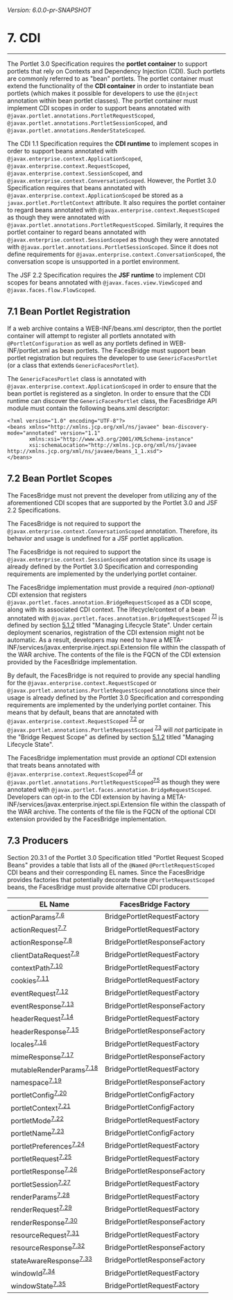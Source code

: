 _Version: 6.0.0-pr-SNAPSHOT_

# 7. CDI

* * *

The Portlet 3.0 Specification requires the **portlet container** to support portlets that rely on Contexts and
Dependency Injection (CDI). Such portlets are commonly referred to as "bean" portlets. The portlet container must extend
the functionality of the **CDI container** in order to instantiate bean portlets (which makes it possible for developers
to use the `@Inject` annotation within bean portlet classes). The portlet container must implement CDI scopes in order
to support beans annotated with `@javax.portlet.annotations.PortletRequestScoped`,
`@javax.portlet.annotations.PortletSessionScoped`, and `@javax.portlet.annotations.RenderStateScoped`.

The CDI 1.1 Specification requires the **CDI runtime** to implement scopes in order to support beans annotated with
`@javax.enterprise.context.ApplicationScoped`, `@javax.enterprise.context.RequestScoped`,
`@javax.enterprise.context.SessionScoped`, and `@javax.enterprise.context.ConversationScoped`. However, the Portlet 3.0
Specification requires that beans annotated with `@javax.enterprise.context.ApplicationScoped` be stored as a
`javax.portlet.PortletContext` attribute. It also requires the portlet container to regard beans annotated with
`@javax.enterprise.context.RequestScoped` as though they were annotated with
`@javax.portlet.annotations.PortletRequestScoped`. Similarly, it requires the portlet container to regard beans
annotated with `@javax.enterprise.context.SessionScoped` as though they were annotated with
`@javax.portlet.annotations.PortletSessionScoped`. Since it does not define requirements for
`@javax.enterprise.context.ConversationScoped`, the conversation scope is unsupported in a portlet environment.

The JSF 2.2 Specification requires the **JSF runtime** to implement CDI scopes for beans annotated with
`@javax.faces.view.ViewScoped` and `@javax.faces.flow.FlowScoped`.

## <a name="7.1"></a>7.1 Bean Portlet Registration

If a web archive contains a WEB-INF/beans.xml descriptor, then the portlet container will attempt to register all
portlets annotated with `@PortletConfiguration` as well as any portlets defined in WEB-INF/portlet.xml as bean portlets.
The FacesBridge must support bean portlet registration but requires the developer to use `GenericFacesPortlet` (or a
class that extends `GenericFacesPortlet`).
 
The `GenericFacesPortlet` class is annotated with `@javax.enterprise.context.ApplicationScoped` in order to ensure that
the bean portlet is registered as a singleton. In order to ensure that the CDI runtime can discover the
`GenericFacesPortlet` class, the FacesBridge API module must contain the following beans.xml descriptor:

    <?xml version="1.0" encoding="UTF-8"?>
    <beans xmlns="http://xmlns.jcp.org/xml/ns/javaee" bean-discovery-mode="annotated" version="1.1"
	       xmlns:xsi="http://www.w3.org/2001/XMLSchema-instance"
	       xsi:schemaLocation="http://xmlns.jcp.org/xml/ns/javaee http://xmlns.jcp.org/xml/ns/javaee/beans_1_1.xsd">
    </beans>

## <a name="7.2"></a>7.2 Bean Portlet Scopes

The FacesBridge must not prevent the developer from utilizing any of the aforementioned CDI scopes that are supported by
the Portlet 3.0 and JSF 2.2 Specifications.

The FacesBridge is not required to support the `@javax.enterprise.context.ConversationScoped` annotation. Therefore,
its behavior and usage is undefined for a JSF portlet application.

The FacesBridge is not required to support the `@javax.enterprise.context.SessionScoped` annotation since its usage is
already defined by the Portlet 3.0 Specification and corresponding requirements are implemented by the underlying
portlet container.

The FacesBridge implementation must provide a required *(non-optional)* CDI extension that registers
`@javax.portlet.faces.annotation.BridgeRequestScoped` as a CDI scope, along with its associated CDI context. The
lifecycle/context of a bean annotated with `@javax.portlet.faces.annotation.BridgeRequestScoped`
<sup>[7.1](tck-tests.md#7.1)</sup> is defined by section [5.1.2](chapter-5-request-lifecycle.md#5.1.2) titled "Managing
Lifecycle State". Under certain deployment scenarios, registration of the CDI extension might not be automatic. As a
result, developers may need to have a META-INF/services/javax.enterprise.inject.spi.Extension file within the classpath
of the WAR archive. The contents of the file is the FQCN of the CDI extension provided by the FacesBridge
implementation.

By default, the FacesBridge is not required to provide any special handling for the
`@javax.enterprise.context.RequestScoped` or `@javax.portlet.annotations.PortletRequestScoped` annotations since their
usage is already defined by the Portlet 3.0 Specification and corresponding requirements are implemented by the
underlying portlet container. This means that by default, beans that are annotated with
`@javax.enterprise.context.RequestScoped` <sup>[7.2](tck-tests.md#7.2)</sup> or
`@javax.portlet.annotations.PortletRequestScoped` <sup>[7.3](tck-tests.md#7.3)</sup> will _not_ participate in the
"Bridge Request Scope" as defined by section [5.1.2](chapter-5-request-lifecycle.md#5.1.2) titled "Managing Lifecycle
State".

The FacesBridge implementation must provide an *optional* CDI extension that treats beans annotated with
`@javax.enterprise.context.RequestScoped`<sup>[7.4](tck-tests.md#7.4)</sup> or
`@javax.portlet.annotations.PortletRequestScoped`<sup>[7.5](tck-tests.md#7.5)</sup> as though they were annotated with
`@javax.portlet.faces.annotation.BridgeRequestScoped`. Developers can opt-in to the CDI extension by having a
META-INF/services/javax.enterprise.inject.spi.Extension file within the classpath of the WAR archive. The contents of
the file is the FQCN of the optional CDI extension provided by the FacesBridge implementation.

## <a name="7.3"></a>7.3 Producers

Section 20.3.1 of the Portlet 3.0 Specification titled "Portlet Request Scoped Beans" provides a table that lists all of
the `@Named` `@PortletRequestScoped` CDI beans and their corresponding EL names. Since the FacesBridge provides factories
that potentially decorate these `@PortletRequestScoped` beans, the FacesBridge must provide alternative CDI producers.

|EL Name|FacesBridge Factory|
|-------|-------------------|
|actionParams<sup>[7.6](tck-tests.md#7.6)</sup>|BridgePortletRequestFactory|
|actionRequest<sup>[7.7](tck-tests.md#7.7)</sup>|BridgePortletRequestFactory|
|actionResponse<sup>[7.8](tck-tests.md#7.8)</sup>|BridgePortletResponseFactory|
|clientDataRequest<sup>[7.9](tck-tests.md#7.9)</sup>|BridgePortletRequestFactory|
|contextPath<sup>[7.10](tck-tests.md#7.10)</sup>|BridgePortletRequestFactory|
|cookies<sup>[7.11](tck-tests.md#7.11)</sup>|BridgePortletRequestFactory|
|eventRequest<sup>[7.12](tck-tests.md#7.12)</sup>|BridgePortletRequestFactory|
|eventResponse<sup>[7.13](tck-tests.md#7.13)</sup>|BridgePortletResponseFactory|
|headerRequest<sup>[7.14](tck-tests.md#7.14)</sup>|BridgePortletRequestFactory|
|headerResponse<sup>[7.15](tck-tests.md#7.15)</sup>|BridgePortletResponseFactory|
|locales<sup>[7.16](tck-tests.md#7.16)</sup>|BridgePortletRequestFactory|
|mimeResponse<sup>[7.17](tck-tests.md#7.17)</sup>|BridgePortletResponseFactory|
|mutableRenderParams<sup>[7.18](tck-tests.md#7.18)</sup>|BridgePortletRequestFactory|
|namespace<sup>[7.19](tck-tests.md#7.19)</sup>|BridgePortletResponseFactory|
|portletConfig<sup>[7.20](tck-tests.md#7.20)</sup>|BridgePortletConfigFactory|
|portletContext<sup>[7.21](tck-tests.md#7.21)</sup>|BridgePortletConfigFactory|
|portletMode<sup>[7.22](tck-tests.md#7.22)</sup>|BridgePortletRequestFactory|
|portletName<sup>[7.23](tck-tests.md#7.23)</sup>|BridgePortletConfigFactory|
|portletPreferences<sup>[7.24](tck-tests.md#7.24)</sup>|BridgePortletRequestFactory|
|portletRequest<sup>[7.25](tck-tests.md#7.25)</sup>|BridgePortletRequestFactory|
|portletResponse<sup>[7.26](tck-tests.md#7.26)</sup>|BridgePortletResponseFactory|
|portletSession<sup>[7.27](tck-tests.md#7.27)</sup>|BridgePortletRequestFactory|
|renderParams<sup>[7.28](tck-tests.md#7.28)</sup>|BridgePortletRequestFactory|
|renderRequest<sup>[7.29](tck-tests.md#7.29)</sup>|BridgePortletRequestFactory|
|renderResponse<sup>[7.30](tck-tests.md#7.30)</sup>|BridgePortletResponseFactory|
|resourceRequest<sup>[7.31](tck-tests.md#7.31)</sup>|BridgePortletRequestFactory|
|resourceResponse<sup>[7.32](tck-tests.md#7.32)</sup>|BridgePortletResponseFactory|
|stateAwareResponse<sup>[7.33](tck-tests.md#7.33)</sup>|BridgePortletResponseFactory|
|windowId<sup>[7.34](tck-tests.md#7.34)</sup>|BridgePortletRequestFactory|
|windowState<sup>[7.35](tck-tests.md#7.35)</sup>|BridgePortletRequestFactory|
